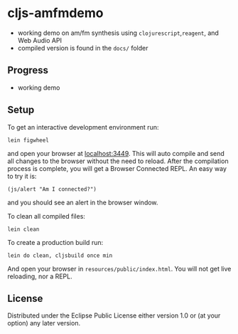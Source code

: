 # cljs-amfmdemo

- working demo on am/fm synthesis using `clojurescript`,`reagent`, and Web Audio API
- compiled version is found in the `docs/` folder

## Progress

- working demo

## Setup

To get an interactive development environment run:

    lein figwheel

and open your browser at [localhost:3449](http://localhost:3449/).
This will auto compile and send all changes to the browser without the
need to reload. After the compilation process is complete, you will
get a Browser Connected REPL. An easy way to try it is:

    (js/alert "Am I connected?")

and you should see an alert in the browser window.

To clean all compiled files:

    lein clean

To create a production build run:

    lein do clean, cljsbuild once min

And open your browser in `resources/public/index.html`. You will not
get live reloading, nor a REPL. 

## License

Distributed under the Eclipse Public License either version 1.0 or (at your option) any later version.
